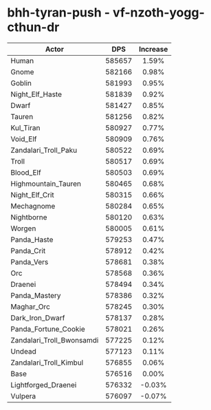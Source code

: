 # bhh-tyran-push - vf-nzoth-yogg-cthun-dr
| Actor | DPS | Increase |
|---|:---:|:---:|
|Human|585657|1.59%|
|Gnome|582166|0.98%|
|Goblin|581993|0.95%|
|Night_Elf_Haste|581839|0.92%|
|Dwarf|581427|0.85%|
|Tauren|581256|0.82%|
|Kul_Tiran|580927|0.77%|
|Void_Elf|580909|0.76%|
|Zandalari_Troll_Paku|580522|0.69%|
|Troll|580517|0.69%|
|Blood_Elf|580503|0.69%|
|Highmountain_Tauren|580465|0.68%|
|Night_Elf_Crit|580315|0.66%|
|Mechagnome|580284|0.65%|
|Nightborne|580120|0.63%|
|Worgen|580005|0.61%|
|Panda_Haste|579253|0.47%|
|Panda_Crit|578912|0.42%|
|Panda_Vers|578681|0.38%|
|Orc|578568|0.36%|
|Draenei|578494|0.34%|
|Panda_Mastery|578386|0.32%|
|Maghar_Orc|578245|0.30%|
|Dark_Iron_Dwarf|578137|0.28%|
|Panda_Fortune_Cookie|578021|0.26%|
|Zandalari_Troll_Bwonsamdi|577225|0.12%|
|Undead|577123|0.11%|
|Zandalari_Troll_Kimbul|576855|0.06%|
|Base|576516|0.00%|
|Lightforged_Draenei|576332|-0.03%|
|Vulpera|576097|-0.07%|
